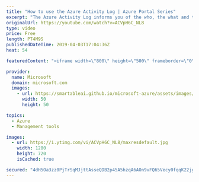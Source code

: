 ```yaml
---
title: "How to use the Azure Activity Log | Azure Portal Series"
excerpt: "The Azure Activity Log informs you of the who, the what and the when for operations in your Azure resources. In this video of the Azure Portal “How To” Series, learn what activity logs are in the Azure Portal, how to access it, and how to make use of them.   Try out these features in the Azure portal:"
originalUrl: https://youtube.com/watch?v=ACVpH6C_NL8
type: video
price: Free
length: PT4M9S
publishedDateTime: 2019-04-03T17:04:36Z
heat: 54

featuredContent: "<iframe width=\"800\" height=\"500\" frameborder=\"0\" src=\"https://www.youtube.com/embed/ACVpH6C_NL8\" allow=\"accelerometer; autoplay; encrypted-media; gyroscope; picture-in-picture\" allowfullscreen></iframe>"

provider:
  name: Microsoft
  domain: microsoft.com
  images:
    - url: https://smartableai.github.io/microsoft-azure/assets/images/organizations/microsoft.com-50x50.jpg
      width: 50
      height: 50

topics:
  - Azure
  - Management tools

images:
  - url: https://i.ytimg.com/vi/ACVpH6C_NL8/maxresdefault.jpg
    width: 1280
    height: 720
    isCached: true

secured: "4dH5Oa3zz0PjTrSqMJjttAsseQDB2p45A5hzqA6AOn9vFQ65Vecy0fqqK22jgSXtH48qtQBpKu/BSgJQbSAOuPZssDTgHlT2XCbHUggB3xG6eDJSxLGpfxokiynPmJpWJH1rXnUTl4ccudSGM+xm4YLPHSU8zHND1qTEpsgNZq4IZwrYOh2TPUNALMHvn+FxPy4zzyZxD02WqxKbLXWOMotH0A9bXroebZK/ch6w2n+eNIDIo20MeYVL4HrRWHL0vTEp44QnoYSEGflUGxgGMWNKZH/0/RoaaDBDdSlGiz5woAJGhpp0HYkskNOHTHIwyEv4ghWyyOzVmKT/oSdsmPe8lK1ecpJzJMVxMzxD7hYb40EpHFcMDIHttSQeG1BT4axnP8yMpmotsBpwYUYOp6Hqj074kfUhVva4VW5mQ6E=;z2AZxt+DnPTE/a+sZOekJQ=="
---
```


